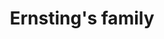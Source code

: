 ---
title: "Ernsting's family"
url: /berlin/ernstings-family-alfred-kowalke-strasse/
shop: Kleidung
---